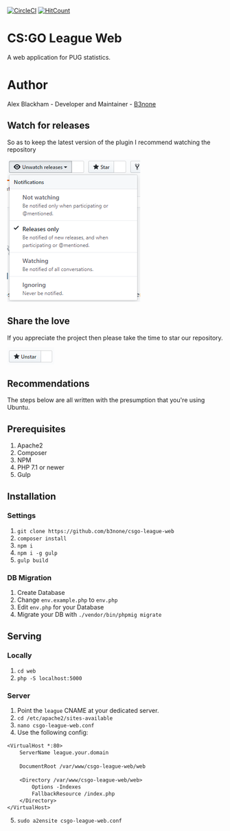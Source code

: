 [![CircleCI](https://circleci.com/gh/csgo-league/csgo-league-web/tree/develop.svg?style=svg)](https://circleci.com/gh/csgo-league/csgo-league-web/tree/develop)
[![HitCount](http://hits.dwyl.io/csgo-league/csgo-league-web.svg)](http://hits.dwyl.io/csgo-league/csgo-league-web)

# CS:GO League Web
A web application for PUG statistics.

# Author
Alex Blackham - Developer and Maintainer - [B3none](https://github.com/b3none/)

## Watch for releases

So as to keep the latest version of the plugin I recommend watching the repository

![Watch releases](https://github.com/b3none/gdprconsent/raw/development/.github/README_ASSETS/watch_releases.png)

## Share the love

If you appreciate the project then please take the time to star our repository.

![Star us](https://github.com/b3none/gdprconsent/raw/development/.github/README_ASSETS/star_us.png)

## Recommendations
The steps below are all written with the presumption that you're using Ubuntu.

## Prerequisites
1. Apache2
2. Composer
3. NPM
4. PHP 7.1 or newer
5. Gulp


## Installation

### Settings
1. `git clone https://github.com/b3none/csgo-league-web`
2. `composer install`
3. `npm i`
4. `npm i -g gulp`
5. `gulp build`

### DB Migration
1. Create Database
2. Change `env.example.php` to `env.php`
3. Edit `env.php` for your Database
4. Migrate your DB with `./vendor/bin/phpmig migrate`


## Serving

### Locally
1. `cd web`
2. `php -S localhost:5000`

### Server 
1. Point the `league` CNAME at your dedicated server.
2. `cd /etc/apache2/sites-available`
3. `nano csgo-league-web.conf`
4. Use the following config:
```apacheconfig
<VirtualHost *:80>
    ServerName league.your.domain

    DocumentRoot /var/www/csgo-league-web/web

    <Directory /var/www/csgo-league-web/web>
        Options -Indexes
        FallbackResource /index.php
    </Directory>
</VirtualHost>
```
5. `sudo a2ensite csgo-league-web.conf`
